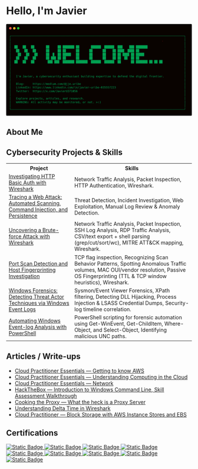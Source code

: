 <h1>Hello, I'm Javier</h1>

![Welcome Banner](image-1.png)

<h2>About Me</h2>

<h2>Cybersecurity Projects & Skills</h2>
<table>
  <tr>
    <th>Project</th>
    <th>Skills</th>
  </tr>
  <tr>
    <td>
      <a target="_blank" href="https://medium.com/@jje.uribe/letsdefend-http-basic-auth-walkthrough-7cbdf7e0293e">Investigating HTTP Basic Auth with Wireshark</a>
    </td>
    <td>Network Traffic Analysis, Packet Inspection, HTTP Authentication, Wireshark.</td>
  </tr>
  <tr>
    <td>
      <a target="_blank" href="https://medium.com/@jje.uribe/letsdefend-investigate-web-attack-walkthrough-a53773f43c10">Tracing a Web Attack: Automated Scanning, Command Injection, and Persistence</a>
    </td>
    <td>Threat Detection, Incident Investigation, Web Exploitation, Manual Log Review & Anomaly Detection.</td>
  </tr>
  <tr>
    <td>
      <a target="_blank" href="https://medium.com/@jje.uribe/letsdefend-brute-force-attack-walkthrough-1ba13a40b116">Uncovering a Brute-force Attack with Wireshark</a>
    </td>
    <td>Network Traffic Analysis, Packet Inspection, SSH Log Analysis, RDP Traffic Analysis, CSV/text export + shell parsing (grep/cut/sort/wc), MITRE ATT&CK mapping, Wireshark.</td>
  </tr>
  <tr>
    <td>
      <a target="_blank" href="https://medium.com/@jje.uribe/letsdefend-port-scan-activity-walkthrough-65d75e16d3fc">Port Scan Detection and Host Fingerprinting Investigation
      </a>
    </td>
    <td>TCP flag inspection, Recognizing Scan Behavior Patterns, Spotting Anomalous Traffic volumes, MAC OUI/vendor resolution, Passive OS Fingerprinting (TTL & TCP window heuristics), Wireshark.</td>
  </tr>
  <tr>
    <td>
      <a target="_blank" href="https://medium.com/@jje.uribe/hackthebox-windows-event-logs-and-finding-evil-skills-assessment-f289d9620f4b">Windows Forensics: Detecting Threat Actor Techniques via Windows Event Logs</a>
    </td>
    <td>Sysmon/Event Viewer Forensics, XPath filtering, Detecting DLL Hijacking, Process Injection & LSASS Credential Dumps, Security-log timeline correlation.</td>
  </tr>
  <tr>
    <td>
      <a target="_blank" href="https://medium.com/@jje.uribe/hackthebox-analyzing-windows-event-logs-en-masse-f418d7c83865">Automating Windows Event-log Analysis with PowerShell</a>
    </td>
    <td>
      PowerShell scripting for forensic automation using Get-WinEvent, Get-ChildItem, Where-Object, and Select-Object, Identifying malicious UNC paths. 
    </td>
  </tr>
</table>

<h2>Articles / Write-ups</h2>

<ul>
  <li><a target="_blank" href="https://medium.com/@jje.uribe/getting-to-know-aws-2ed080849ac9">Cloud Practitioner Essentials — Getting to know AWS</a></li>
  <li><a target="_blank" href="https://medium.com/@jje.uribe/cloud-practitioner-essentials-understanding-computing-in-the-cloud-646d8d02ad61">Cloud Practitioner Essentials — Understanding Computing in the Cloud</a></li>
  <li><a target="_blank" href="https://medium.com/@jje.uribe/cloud-practitioner-essentials-networking-70639c23d8a6">Cloud Practitioner Essentials — Network</a></li>
  <li><a target="_blank" href="https://medium.com/@jje.uribe/hackthebox-introduction-to-windows-command-line-skill-assessment-walkthrough-daa57d6e716d">HackTheBox — Introduction to Windows Command Line, Skill Assessment Walkthrough</a></li>
  <li><a target="_blank" href="https://medium.com/@jje.uribe/cooking-the-proxy-what-the-heck-is-a-proxy-server-e180078ba183">Cooking the Proxy — What the heck is a Proxy Server</a></li>
  <li><a target="_blank" href="https://medium.com/@jje.uribe/understanding-delta-time-in-wireshark-058e49aabf80">Understanding Delta Time in Wireshark</a></li>
  <li><a target="_blank" href="https://medium.com/@jje.uribe/cloud-practitioner-block-storage-with-aws-instance-stores-and-ebs-f5db0b650cf9">Cloud Practitioner — Block Storage with AWS Instance Stores and EBS</a></li>
</ul>

<h2>Certifications</h2>
<a target="_blank" href="https://www.credly.com/badges/39d182a3-1927-4954-8a78-e6f158e82b93/public_url">
  <img alt="Static Badge" src="https://img.shields.io/badge/ISC2%20Candidate-%2341F091?style=for-the-badge">
</a>
<a target="_blank" href="https://www.credly.com/badges/8e15f3fc-4e39-44a4-93f3-f6224939790a/public_url">
  <img alt="Static Badge" src="https://img.shields.io/badge/Google%20Cybersecurity%20Professional-%234190F0?style=for-the-badge">
</a>
<a target="_blank" href="https://app.letsdefend.io/certificate/show/4d7297db-618a-49ee-be5c-993635d69897">
  <img alt="Static Badge" src="https://img.shields.io/badge/lets%20defend%20SOC%20Analyst-%23F09B41?style=for-the-badge">
</a>
<a target="_blank" href="https://www.credly.com/badges/a5bd8cc4-2faa-481a-b628-b08ddc8bae32/public_url">
  <img alt="Static Badge" src="https://img.shields.io/badge/Google%20IT%20Automation%20with%20Python%20Professional-%2341D0F0?style=for-the-badge">
</a>
<a target="_blank" href="https://www.coursera.org/account/accomplishments/specialization/56XBUQNMW7LA">
  <img alt="Static Badge" src="https://img.shields.io/badge/Infosec%20Python%20for%20Cybersecurity%20Specialization-%23F041B9?style=for-the-badge">
</a>
<a target="_blank" href="https://www.coursera.org/account/accomplishments/verify/PM80SLEO8ZH3">
  <img alt="Static Badge" src="https://img.shields.io/badge/Amazon%20Programming%20with%20Java-%23414AF0?style=for-the-badge">
</a>
<a target="_blank" href="https://www.coursera.org/account/accomplishments/specialization/Z9KLVFNA7E95">
  <img alt="Static Badge" src="https://img.shields.io/badge/Infosec%20Advanced%20Python%20for%20Cybersecurity-%23F05841?style=for-the-badge">
</a>
<a target="_blank" href="https://www.credly.com/badges/eb6edec1-190e-4a8c-b18d-4f4a5afd0176/public_url">
  <img alt="Static Badge" src="https://img.shields.io/badge/AWS%20Cloud%20Quest%3A%20Cloud%20Practitioner-%23D2D952?style=for-the-badge">
</a>
<a target="_blank" href="https://www.credly.com/badges/1394a8e2-cbff-404a-be8f-2c1f3c5c2a5a/public_url">
  <img alt="Static Badge" src="https://img.shields.io/badge/Google%20IA%20Essentials-%23DBAD2E?style=for-the-badge">
</a>
<!--
**jjeuribe/jjeuribe** is a ✨ _special_ ✨ repository because its `README.md` (this file) appears on your GitHub profile.

Here are some ideas to get you started:

- 🔭 I’m currently working on ...
- 🌱 I’m currently learning ...
- 👯 I’m looking to collaborate on ...
- 🤔 I’m looking for help with ...
- 💬 Ask me about ...
- 📫 How to reach me: ...
- 😄 Pronouns: ...
- ⚡ Fun fact: ...
-->
